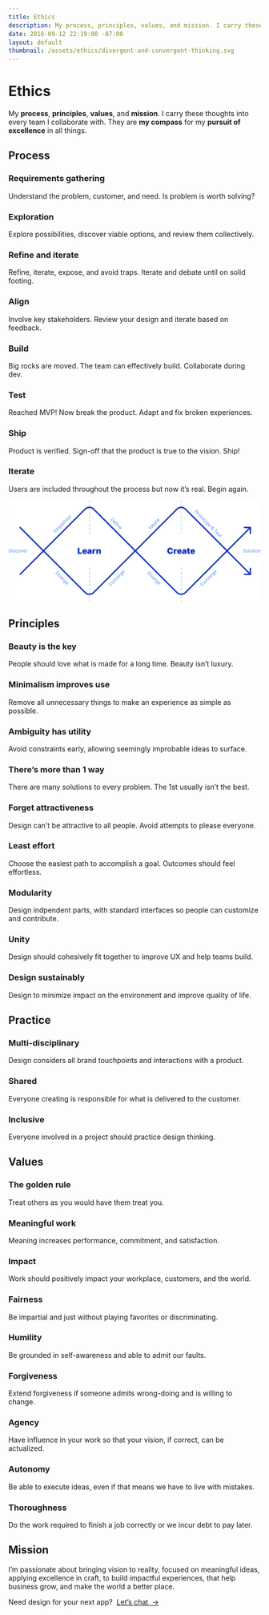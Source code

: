 ```yaml
---
title: Ethics
description: My process, principles, values, and mission. I carry these thoughts into every team I collaborate with. They are my compass for my pursuit of excellence in all things.
date: 2016-09-12 22:19:00 -07:00
layout: default
thumbnail: /assets/ethics/divergent-and-convergent-thinking.svg
---
```


<div id="ethics" class="mw-1024  u-mar-auto  u-mar-b05">
    <h1 class="u-noMargin  u-mar-b01"><strong>Ethics</strong></h1>
    <p class="as-h3  u-noMargin">My <strong>process</strong>, <strong>principles</strong>, <strong>values</strong>, and <strong>mission</strong>. I carry these thoughts into every team I collaborate with. They are <strong>my compass</strong> for my <strong>pursuit of excellence</strong> in all things.</p>
</div>

<h2 class="mw-1024  u-pad-t02  u-pad-b00   u-mar-t05  u-mar-b03  u-mar-auto">Process</h2>

<div class="mw-1024 u-mar-auto">
    <div class="Grid  Grid--withGutters">
        <div class="Grid-cell  u-size1of3">
            <h3 class="as-h4 u-noMargin  u-mar-b01"><strong>Requirements gathering</strong></h3>
            <p class="u-noMargin">Understand the problem, customer, and need. Is problem is worth solving?</p>
        </div>
        <div class="Grid-cell  u-size1of3">
            <h3 class="as-h4 u-noMargin  u-mar-b01"><strong>Exploration</strong></h3>
            <p class="u-noMargin">Explore possibilities, discover viable options, and review them collectively.</p>
        </div>
        <div class="Grid-cell  u-size1of3">
            <h3 class="as-h4 u-noMargin  u-mar-b01"><strong>Refine and iterate</strong></h3>
            <p class="u-noMargin">Refine, iterate, expose, and avoid traps. Iterate and debate until on solid footing.</p>
        </div>
        <div class="Grid-cell  u-size1of3">
            <h3 class="as-h4 u-noMargin  u-mar-b01"><strong>Align</strong></h3>
            <p class="u-noMargin">Involve key stakeholders. Review your design and iterate based on feedback.</p>
        </div>
        <div class="Grid-cell  u-size1of3">
            <h3 class="as-h4 u-noMargin  u-mar-b01"><strong>Build</strong></h3>
            <p class="u-noMargin">Big rocks are moved. The team can effectively build. Collaborate during dev.</p>
        </div>
        <div class="Grid-cell  u-size1of3">
            <h3 class="as-h4 u-noMargin  u-mar-b01"><strong>Test</strong></h3>
            <p class="u-noMargin">Reached MVP! Now break the product. Adapt and fix broken experiences.</p>
        </div>
        <div class="Grid-cell  u-size1of3">
            <h3 class="as-h4 u-noMargin  u-mar-b01"><strong>Ship</strong></h3>
            <p class="u-noMargin">Product is verified. Sign-off that the product is true to the vision. Ship!</p>
        </div>
        <div class="Grid-cell  u-size1of3">
            <h3 class="as-h4 u-noMargin  u-mar-b01"><strong>Iterate</strong></h3>
            <p class="u-noMargin">Users are included throughout the process but now it’s real. Begin again.</p>
        </div>
        <div class="Grid-cell u-size1of1">
            <img src="/assets/ethics/divergent-and-convergent-thinking.svg" alt="Divergent and convergent thinking">
        </div>
    </div>
</div>

<h2 class="mw-1024  u-pad-t02  u-pad-b00   u-mar-t05  u-mar-b03  u-mar-auto">Principles</h2>

<div class="mw-1024 u-mar-auto">
    <div class="Grid  Grid--withGutters">
        <div class="Grid-cell  u-size1of3">
            <h3 class="as-h4 u-noMargin  u-mar-b01"><strong>Beauty is the key</strong></h3>
            <p class="u-noMargin">People should love what is made for a long time. Beauty isn’t luxury.</p>
        </div>
        <div class="Grid-cell  u-size1of3">
            <h3 class="as-h4 u-noMargin  u-mar-b01"><strong>Minimalism improves use</strong></h3>
            <p class="u-noMargin">Remove all unnecessary things to make an experience as simple as possible.</p>
        </div>
        <div class="Grid-cell  u-size1of3">
            <h3 class="as-h4 u-noMargin  u-mar-b01"><strong>Ambiguity has utility</strong></h3>
            <p class="u-noMargin">Avoid constraints early, allowing seemingly improbable ideas to surface.</p>
        </div>
        <div class="Grid-cell  u-size1of3">
            <h3 class="as-h4 u-noMargin  u-mar-b01"><strong>There’s more than 1 way</strong></h3>
            <p class="u-noMargin">There are many solutions to every problem. The 1st usually isn’t the best.</p>
        </div>
        <div class="Grid-cell  u-size1of3">
            <h3 class="as-h4 u-noMargin  u-mar-b01"><strong>Forget attractiveness</strong></h3>
            <p class="u-noMargin">Design can't be attractive to all people. Avoid attempts to please everyone.</p>
        </div>
        <div class="Grid-cell  u-size1of3">
            <h3 class="as-h4 u-noMargin  u-mar-b01"><strong>Least effort</strong></h3>
            <p class="u-noMargin">Choose the easiest path to accomplish a goal. Outcomes should feel effortless.</p>
        </div>
        <div class="Grid-cell  u-size1of3">
            <h3 class="as-h4 u-noMargin  u-mar-b01"><strong>Modularity</strong></h3>
            <p class="u-noMargin">Design indpendent parts, with standard interfaces so people can customize and contribute.</p>
        </div>
        <div class="Grid-cell  u-size1of3">
            <h3 class="as-h4 u-noMargin  u-mar-b01"><strong>Unity</strong></h3>
            <p class="u-noMargin">Design should cohesively fit together to improve UX and help teams build.</p>
        </div>
        <div class="Grid-cell  u-size1of3">
            <h3 class="as-h4 u-noMargin  u-mar-b01"><strong>Design sustainably</strong></h3>
            <p class="u-noMargin">Design to minimize impact on the environment and improve quality of life.</p>
        </div>
    </div>
</div>

<h2 class="mw-1024  u-pad-t02  u-pad-b00   u-mar-t05  u-mar-b03  u-mar-auto">Practice</h2>

<div class="mw-1024 u-mar-auto">
    <div class="Grid  Grid--withGutters">
        <div class="Grid-cell  u-size1of3">
            <h3 class="as-h4 u-noMargin  u-mar-b01"><strong>Multi-disciplinary</strong></h3>
            <p class="u-noMargin">Design considers all brand touchpoints and interactions with a product.</p>
        </div>
        <div class="Grid-cell  u-size1of3">
            <h3 class="as-h4 u-noMargin  u-mar-b01"><strong>Shared</strong></h3>
            <p class="u-noMargin">Everyone creating is responsible for what is delivered to the customer.</p>
        </div>
        <div class="Grid-cell  u-size1of3">
            <h3 class="as-h4 u-noMargin  u-mar-b01"><strong>Inclusive</strong></h3>
            <p class="u-noMargin">Everyone involved in a project should practice design thinking.</p>
        </div>
    </div>
</div>

<h2 class="mw-1024  u-pad-t02  u-pad-b00   u-mar-t05  u-mar-b03  u-mar-auto">Values</h2>

<div class="mw-1024 u-mar-auto">
    <div class="Grid  Grid--withGutters">
        <div class="Grid-cell  u-size1of3">
            <h3 class="as-h4 u-noMargin  u-mar-b01"><strong>The golden rule</strong></h3>
            <p class="u-noMargin">Treat others as you would have them treat you.</p>
        </div>
        <div class="Grid-cell  u-size1of3">
            <h3 class="as-h4 u-noMargin  u-mar-b01"><strong>Meaningful work</strong></h3>
            <p class="u-noMargin">Meaning increases performance, commitment, and satisfaction.</p>
        </div>
        <div class="Grid-cell  u-size1of3">
            <h3 class="as-h4 u-noMargin  u-mar-b01"><strong>Impact</strong></h3>
            <p class="u-noMargin">Work should positively impact your workplace, customers, and the world.</p>
        </div>
        <div class="Grid-cell  u-size1of3">
            <h3 class="as-h4 u-noMargin  u-mar-b01"><strong>Fairness</strong></h3>
            <p class="u-noMargin">Be impartial and just without playing favorites or discriminating.</p>
        </div>
        <div class="Grid-cell  u-size1of3">
            <h3 class="as-h4 u-noMargin  u-mar-b01"><strong>Humility</strong></h3>
            <p class="u-noMargin">Be grounded in self-awareness and able to admit our faults.</p>
        </div>
        <div class="Grid-cell  u-size1of3">
            <h3 class="as-h4 u-noMargin  u-mar-b01"><strong>Forgiveness</strong></h3>
            <p class="u-noMargin">Extend forgiveness if someone admits wrong-doing and is willing to change.</p>
        </div>
        <div class="Grid-cell  u-size1of3">
            <h3 class="as-h4 u-noMargin  u-mar-b01"><strong>Agency</strong></h3>
            <p class="u-noMargin">Have influence in your work so that your vision, if correct, can be actualized.</p>
        </div>
        <div class="Grid-cell  u-size1of3">
            <h3 class="as-h4 u-noMargin  u-mar-b01"><strong>Autonomy</strong></h3>
            <p class="u-noMargin">Be able to execute ideas, even if that means we have to live with mistakes.</p>
        </div>
        <div class="Grid-cell  u-size1of3">
            <h3 class="as-h4 u-noMargin  u-mar-b01"><strong>Thoroughness</strong></h3>
            <p class="u-noMargin">Do the work required to finish a job correctly or we incur debt to pay later.</p>
        </div>
    </div>
</div>

<h2 class="mw-1024  u-pad-t02  u-pad-b00   u-mar-t05  u-mar-b02  u-mar-auto">Mission</h2>

<p class="mw-1024  as-h3  u-mar-t00  u-mar-auto  u-mar-b05">I’m passionate about bringing vision to reality, focused on meaningful ideas, applying excellence in craft, to build impactful experiences, that help business grow, and make the world a better place.</p>

<p class="mw-1024  u-mar-t00  u-mar-auto  u-mar-b05">Need design for your next app?&nbsp;&nbsp;<span><a class="Btn  u-mar-t02" href="/contact" title="Contact me">Let’s chat&nbsp;&nbsp;&rarr;</a></span></p>